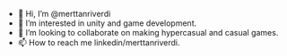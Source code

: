 - 👋 Hi, I’m @merttanriverdi
- 👀 I’m interested in unity and game development.
- 💞️ I’m looking to collaborate on making hypercasual and casual games.
- 📫 How to reach me linkedin/merttanriverdi.
